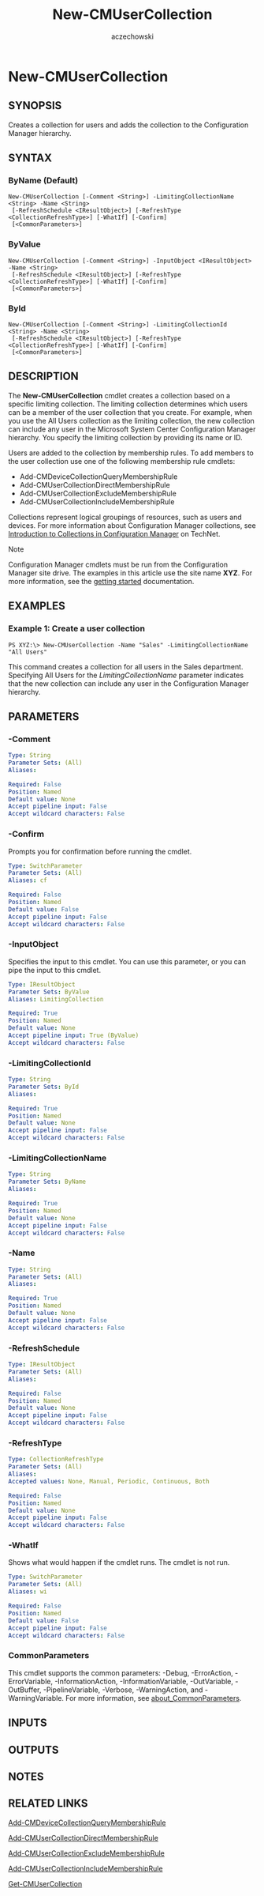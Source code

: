 ﻿---
author: aczechowski
description: Creates a collection for users and adds the collection to the Configuration Manager hierarchy.
external help file: AdminUI.PS.Collections-help.xml
manager: dougeby
Module Name: ConfigurationManager
ms.author: aaroncz
ms.date: 05/07/2019
ms.prod: configuration-manager
ms.technology: configmgr-other
ms.topic: conceptual
schema: 2.0.0
title: New-CMUserCollection
titleSuffix: Configuration Manager
---

# New-CMUserCollection

## SYNOPSIS
Creates a collection for users and adds the collection to the Configuration Manager hierarchy.

## SYNTAX

### ByName (Default)
```
New-CMUserCollection [-Comment <String>] -LimitingCollectionName <String> -Name <String>
 [-RefreshSchedule <IResultObject>] [-RefreshType <CollectionRefreshType>] [-WhatIf] [-Confirm]
 [<CommonParameters>]
```

### ByValue
```
New-CMUserCollection [-Comment <String>] -InputObject <IResultObject> -Name <String>
 [-RefreshSchedule <IResultObject>] [-RefreshType <CollectionRefreshType>] [-WhatIf] [-Confirm]
 [<CommonParameters>]
```

### ById
```
New-CMUserCollection [-Comment <String>] -LimitingCollectionId <String> -Name <String>
 [-RefreshSchedule <IResultObject>] [-RefreshType <CollectionRefreshType>] [-WhatIf] [-Confirm]
 [<CommonParameters>]
```

## DESCRIPTION
The **New-CMUserCollection** cmdlet creates a collection based on a specific limiting collection.
The limiting collection determines which users can be a member of the user collection that you create.
For example, when you use the All Users collection as the limiting collection, the new collection can include any user in the Microsoft System Center Configuration Manager hierarchy.
You specify the limiting collection by providing its name or ID.

Users are added to the collection by membership rules.
To add members to the user collection use one of the following membership rule cmdlets:

- Add-CMDeviceCollectionQueryMembershipRule
- Add-CMUserCollectionDirectMembershipRule
- Add-CMUserCollectionExcludeMembershipRule
- Add-CMUserCollectionIncludeMembershipRule

Collections represent logical groupings of resources, such as users and devices.
For more information about Configuration Manager collections, see [Introduction to Collections in Configuration Manager](/previous-versions/system-center/system-center-2012-R2/gg682177(v=technet.10)) on TechNet.

> [!NOTE]
> Configuration Manager cmdlets must be run from the Configuration Manager site drive.
> The examples in this article use the site name **XYZ**. For more information, see the
> [getting started](/powershell/sccm/overview) documentation.

## EXAMPLES

### Example 1: Create a user collection
```
PS XYZ:\> New-CMUserCollection -Name "Sales" -LimitingCollectionName "All Users"
```

This command creates a collection for all users in the Sales department.
Specifying All Users for the *LimitingCollectionName* parameter indicates that the new collection can include any user in the Configuration Manager hierarchy.

## PARAMETERS

### -Comment
```yaml
Type: String
Parameter Sets: (All)
Aliases:

Required: False
Position: Named
Default value: None
Accept pipeline input: False
Accept wildcard characters: False
```

### -Confirm
Prompts you for confirmation before running the cmdlet.

```yaml
Type: SwitchParameter
Parameter Sets: (All)
Aliases: cf

Required: False
Position: Named
Default value: False
Accept pipeline input: False
Accept wildcard characters: False
```

### -InputObject
Specifies the input to this cmdlet.
You can use this parameter, or you can pipe the input to this cmdlet.

```yaml
Type: IResultObject
Parameter Sets: ByValue
Aliases: LimitingCollection

Required: True
Position: Named
Default value: None
Accept pipeline input: True (ByValue)
Accept wildcard characters: False
```

### -LimitingCollectionId
```yaml
Type: String
Parameter Sets: ById
Aliases:

Required: True
Position: Named
Default value: None
Accept pipeline input: False
Accept wildcard characters: False
```

### -LimitingCollectionName
```yaml
Type: String
Parameter Sets: ByName
Aliases:

Required: True
Position: Named
Default value: None
Accept pipeline input: False
Accept wildcard characters: False
```

### -Name
```yaml
Type: String
Parameter Sets: (All)
Aliases:

Required: True
Position: Named
Default value: None
Accept pipeline input: False
Accept wildcard characters: False
```

### -RefreshSchedule
```yaml
Type: IResultObject
Parameter Sets: (All)
Aliases:

Required: False
Position: Named
Default value: None
Accept pipeline input: False
Accept wildcard characters: False
```

### -RefreshType
```yaml
Type: CollectionRefreshType
Parameter Sets: (All)
Aliases:
Accepted values: None, Manual, Periodic, Continuous, Both

Required: False
Position: Named
Default value: None
Accept pipeline input: False
Accept wildcard characters: False
```

### -WhatIf
Shows what would happen if the cmdlet runs.
The cmdlet is not run.

```yaml
Type: SwitchParameter
Parameter Sets: (All)
Aliases: wi

Required: False
Position: Named
Default value: False
Accept pipeline input: False
Accept wildcard characters: False
```

### CommonParameters
This cmdlet supports the common parameters: -Debug, -ErrorAction, -ErrorVariable, -InformationAction, -InformationVariable, -OutVariable, -OutBuffer, -PipelineVariable, -Verbose, -WarningAction, and -WarningVariable. For more information, see [about_CommonParameters](https://go.microsoft.com/fwlink/?LinkID=113216).

## INPUTS

## OUTPUTS

## NOTES

## RELATED LINKS

[Add-CMDeviceCollectionQueryMembershipRule](Add-CMDeviceCollectionQueryMembershipRule.md)

[Add-CMUserCollectionDirectMembershipRule](Add-CMUserCollectionDirectMembershipRule.md)

[Add-CMUserCollectionExcludeMembershipRule](Add-CMUserCollectionExcludeMembershipRule.md)

[Add-CMUserCollectionIncludeMembershipRule](Add-CMUserCollectionIncludeMembershipRule.md)

[Get-CMUserCollection](Get-CMUserCollection.md)


